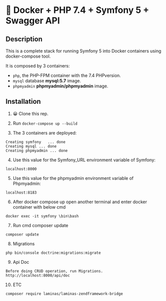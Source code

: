 # 🐳 Docker + PHP 7.4 + Symfony 5 + Swagger API

## Description

This is a complete stack for running Symfony 5 into Docker containers using docker-compose tool.

It is composed by 3 containers:

- `php`, the PHP-FPM container with the 7.4 PHPversion.
- `mysql` database **mysql:5.7** image.
- `phpmyadmin` **phpmyadmin/phpmyadmin** image.

## Installation

1. 😀 Clone this rep.

2. Run `docker-compose up --build`

3. The 3 containers are deployed: 

```
Creating symfony   ... done
Creating mysql ... done
Creating phpmyadmin ... done
```

4. Use this value for the Symfony_URL environment variable of Symfony:

```
localhost:8000
```
5. Use this value for the phpmyadmin environment variable of Phpmyadmin:

```
localhost:8183
```

6. After docker compose up open another terminal and enter docker container with below cmd

```
docker exec -it symfony \bin\bash
```

7. Run cmd composer update

```
composer update
```


8. Migrations

```
php bin/console doctrine:migrations:migrate
```

9. Api Doc

```
Before doing CRUD operation, run Migrations. 
http://localhost:8000/api/doc
```

10. ETC

```
composer require laminas/laminas-zendframework-bridge
```





 
